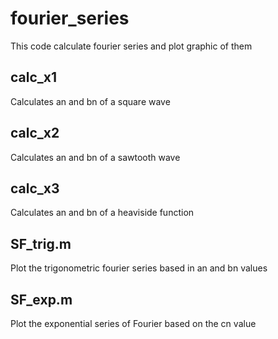 # fourier_series
This code calculate fourier series and plot graphic of them

## calc_x1
Calculates an and bn of a square wave

## calc_x2
Calculates an and bn of a sawtooth wave

## calc_x3
Calculates an and bn of a heaviside function

## SF_trig.m
Plot the trigonometric fourier series based in an and bn values

## SF_exp.m
Plot the exponential series of Fourier based on the cn value
